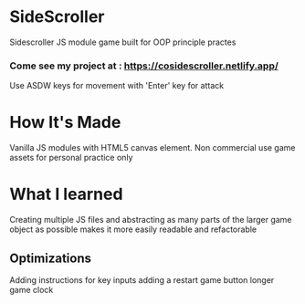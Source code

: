 # SideScroller
Sidescroller JS module game built for OOP principle practes
### Come see my project at : https://cosidescroller.netlify.app/
Use ASDW keys for movement with 'Enter' key for attack
# How It's Made
Vanilla JS modules with HTML5 canvas element. Non commercial use game assets for personal practice only
# What I learned
Creating multiple JS files and abstracting as many parts of the larger game object as possible makes it more easily readable and refactorable 
## Optimizations
Adding instructions for key inputs
adding a restart game button
longer game clock
